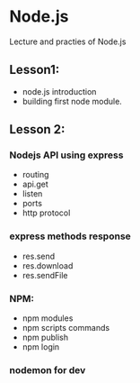 # Node.js

Lecture and practies of Node.js

## Lesson1:

- node.js introduction
- building first node module.

## Lesson 2:

### Nodejs API using express

- routing
- api.get
- listen
- ports
- http protocol

### express methods response

- res.send
- res.download
- res.sendFile

### NPM:

- npm modules
- npm scripts commands
- npm publish
- npm login

### nodemon for dev

